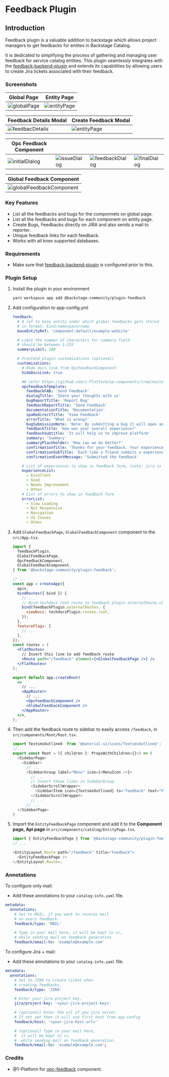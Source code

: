 # Feedback Plugin

## Introduction

Feedback plugin is a valuable addition to backstage which allows project managers to get feedbacks for entites in Backstage Catalog.

It is dedicated to simplifying the process of gathering and managing user feedback for service catalog entities. This plugin seamlessly integrates with the [feedback-backend-plugin](../feedback-backend) and extends its capabilities by allowing users to create Jira tickets associated with their feedback.

### Screenshots

| Global Page                                  | Entity Page                                  |
| -------------------------------------------- | -------------------------------------------- |
| ![globalPage](./docs/images/global-page.png) | ![entityPage](./docs/images/entity-page.png) |

| Feedback Details Modal                             | Create Feedback Modal                         |
| -------------------------------------------------- | --------------------------------------------- |
| ![feedbacDetails](./docs/images/details-modal.png) | ![entityPage](./docs/images/create-modal.png) |

| Opc Feedback Component                             |                                                |                                                      |                                                |
| -------------------------------------------------- | ---------------------------------------------- | ---------------------------------------------------- | ---------------------------------------------- |
| ![initialDialog](./docs/images/initial-dialog.png) | ![issueDialog](./docs/images/issue-dialog.png) | ![feedbackDialog](./docs/images/feedback-dialog.png) | ![finalDialog](./docs/images/final-dialog.png) |

| Global Feedback Component                                               |
| ----------------------------------------------------------------------- |
| ![globalFeedbackComponent](./docs/images/global-feedback-component.png) |

### Key Features

- List all the feedbacks and bugs for the componnets on global page.
- List all the feedbacks and bugs for each component on entity page.
- Create Bugs, Feedbacks directly on JIRA and also sends a mail to reporter.
- Unique feedback links for each feedback.
- Works with all knex supported databases.

### Requirements

- Make sure that [feedback-backend-plugin](../feedback-backend) is configured prior to this.

### Plugin Setup

1. Install the plugin in your environment

   ```bash
   yarn workspace app add @backstage-community/plugin-feedback
   ```

2. Add configuration to app-config.yml

   ```yaml
   feedback:
     # A ref to base entity under which global feedbacks gets stored
     # in format: kind:namespace/name
     baseEntityRef: 'component:default/example-website'

     # Limit the number of characters for summary field
     # should be between 1-255
     summaryLimit: 240

     # Frontend plugin customizations (optional)
     customizations:
       # Hide docs link from OpcFeedbackComponent
       hideDocsLink: true

       ## refer https://github.com/1-Platform/op-components/tree/master/packages/opc-feedback#custom-template-example
       opcFeedbackTemplate:
         feedbackFAB: 'Send Feedback'
         dialogTitle: 'Share your thoughts with us'
         bugReportTitle: 'Report Bug'
         feedbackReportTitle: 'Send Feedback'
         documentationTitle: 'Documentation'
         spaRedirectTitle: 'View Feedback'
         errorTitle: 'What is wrong?'
         bugSubmissionNote: 'Note: By submitting a bug it will open an issue in jira'
         feedbackTitle: 'How was your overall experience?'
         feedbackSubtitle: 'It will help us to improve platform'
         summary: 'Summary'
         summaryPlaceholder: 'How can we do better?'
         confirmationTitle: 'Thanks for your feedback. Your experience is important to us!'
         confirmationSubTitle: 'Each time a friend submits a experience, it creates a task for our developer team to resolve it with priority.'
         confirmationEventMessage: 'Submitted the feedback'

       # List of experiences to show in feedback form, (note: jira is not created for "excellent" and "good" feedbacks)
       experienceList:
         - Excellent
         - Good
         - Needs Improvement
         - Other
       # List of errors to show in feedback form
       errorList:
         - Slow Loading
         - Not Responsive
         - Navigation
         - UI Issues
         - Other
   ```

3. Add `GlobalFeedbackPage`, `GlobalFeedbackComponent` component to the `src/App.tsx`.

   ```jsx
   import {
     feedbackPlugin,
     GlobalFeedbackPage,
     OpcFeedbackComponent,
     GlobalFeedbackComponent,
   } from '@backstage-community/plugin-feedback';

   // ...
   const app = createApp({
     apis,
     bindRoutes({ bind }) {
       // ...
       // Bind techdocs root route to feedback plugin externalRoute.viewDocs to add "View Docs" link in opc-feedback component
       bind(feedbackPlugin.externalRoutes, {
         viewDocs: techdocsPlugin.routes.root,
       });
     },
     featureFlags: [
       // ...
     ],
   });
   const routes = (
     <FlatRoutes>
       // Insert this line to add feedback route
       <Route path="/feedback" element={<GlobalFeedbackPage />} />
     </FlatRoutes>
   );

   export default app.createRoot(
     <>
       // ...
       <AppRouter>
         // ...
         <OpcFeedbackComponent />
         <GlobalFeedbackComponent />
       </AppRouter>
     </>,
   );
   ```

4. Then add the feedback route to sidebar to easily access `/feedback`, in `src/components/Root/Root.tsx`.

   ```ts
   import TextsmsOutlined  from '@material-ui/icons/TextsmsOutlined';
   //...
   export const Root = ({ children }: PropsWithChildren<{}>) => (
     <SidebarPage>
       <Sidebar>
         // ...
         <SidebarGroup label="Menu" icon={<MenuIcon />}>
           // ...
           // Insert these lines in SidebarGroup
           <SidebarScrollWrapper>
             <SidebarItem icon={TextsmsOutlined} to="feedback" text="Feedback" />
           </SidebarScrollWrapper>
           // ...
         // ...
     </SidebarPage>
   )
   ```

5. Import the `EntityFeedbackPage` component and add it to the **Component page, Api page** in `src/components/catalog/EntityPage.tsx`.

   ```ts
   import { EntityFeedbackPage } from '@backstage-community/plugin-feedback';
   // ...

   <EntityLayout.Route path="/feedback" title="Feedback">
     <EntityFeedbackPage />
   </EntityLayout.Route>;
   ```

### Annotations

To configure only mail:

- Add these annotations to your `catalog-info.yaml` file.

```yaml
metadata:
  annotations:
    # Set to MAIL, if you want to recevie mail
    # on every feedback.
    feedback/type: 'MAIL'

    # Type in your mail here, it will be kept in cc,
    # while sending mail on feedback generation.
    feedback/email-to: 'example@example.com'
```

To configure Jira + mail:

- Add these annotations to your `catalog-info.yaml` file.

```yaml
metadata:
  annotations:
    # Set to JIRA to create ticket when
    # creating feedbacks.
    feedback/type: 'JIRA'

    # Enter your jira project key,
    jira/project-key: '<your-jira-project-key>'

    # (optional) Enter the url of you jira server.
    # If not set then it will use first host from app-config
    feedback/host: '<your-jira-host-url>'

    # (optional) Type in your mail here,
    #  it will be kept in cc,
    #  while sending mail on feedback generation.
    feedback/email-to: 'example@example.com';
```

### Credits

- @1-Platform for [opc-feedback](https://github.com/1-platform/op-components) component.
